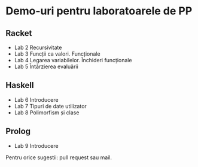 # Demo-uri pentru laboratoarele de PP

## Racket
- Lab 2 Recursivitate
- Lab 3 Funcții ca valori. Funcționale
- Lab 4 Legarea variabilelor. Închideri funcționale
- Lab 5 Întârzierea evaluării

## Haskell
- Lab 6 Introducere
- Lab 7 Tipuri de date utilizator
- Lab 8 Polimorfism și clase

## Prolog
- Lab 9 Introducere

Pentru orice sugestii: pull request sau mail.
